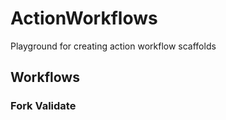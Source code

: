# ActionWorkflows
Playground for creating action workflow scaffolds

## Workflows

### Fork Validate
